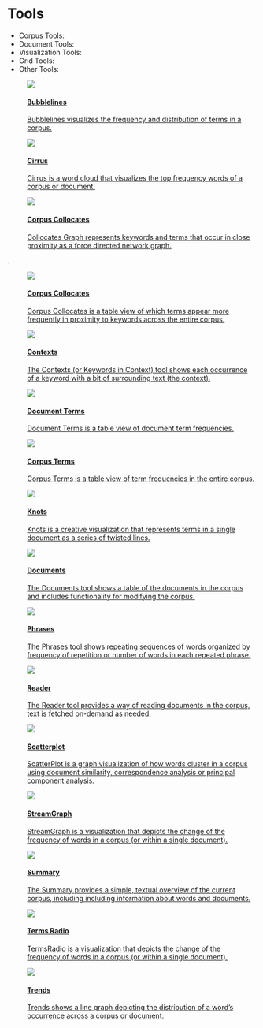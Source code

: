 # Tools

* Corpus Tools:
* Document Tools:
* Visualization Tools:
* Grid Tools:
* Other Tools:

<div class="thumb-list">
	<a href="#!/guide/bubblelines"><dd>
		<div class="thumb">
			<img src="guides/bubblelines/icon.png" />
		</div>
		<div>
			<h4>Bubblelines</h4>
			<p>Bubblelines visualizes the frequency and distribution of terms in a corpus.</p>
		</div>
	</dd></a>
</div>

<div class="thumb-list">
	<a href="#!/guide/cirrus"><dd>
		<div class="thumb">
			<img src="guides/cirrus/icon.png" />
		</div>
		<div>
			<h4>Cirrus</h4>
			<p>Cirrus is a word cloud that visualizes the top frequency words of a corpus or document.</p>
		</div>
	</dd></a>
</div>

<div class="thumb-list">
	<a href="#!/guide/corpuscollocates"><dd>
		<div class="thumb">
			<img src="guides/corpuscollocates/icon.png" />
		</div>
		<div>
			<h4>Corpus Collocates</h4>
			<p>Collocates Graph represents keywords and terms that occur in close proximity as a force directed network graph.</p>
		</div>
	</dd></a>
</div>

.

<div class="thumb-list">
	<a href="#!/guide/corpuscollocates"><dd>
		<div class="thumb">
			<img src="guides/corpuscollocates/icon.png" />
		</div>
		<div>
			<h4>Corpus Collocates</h4>
			<p>Corpus Collocates is a table view of which terms appear more frequently in proximity to keywords across the entire corpus.</p>
		</div>
	</dd></a>
</div>

<div class="thumb-list">
	<a href="#!/guide/contexts"><dd>
		<div class="thumb">
			<img src="guides/contexts/icon.png" />
		</div>
		<div>
			<h4>Contexts</h4>
			<p>The Contexts (or Keywords in Context) tool shows each occurrence of a keyword with a bit of surrounding text (the context).</p>
		</div>
	</dd></a>
</div>

<div class="thumb-list">
	<a href="#!/guide/documentterms"><dd>
		<div class="thumb">
			<img src="guides/documentterms/icon.png" />
		</div>
		<div>
			<h4>Document Terms</h4>
			<p>Document Terms is a table view of document term frequencies.</p>
		</div>
	</dd></a>
</div>

<div class="thumb-list">
	<a href="#!/guide/corpusterms"><dd>
		<div class="thumb">
			<img src="guides/corpusterms/icon.png" />
		</div>
		<div>
			<h4>Corpus Terms</h4>
			<p>Corpus Terms is a table view of term frequencies in the entire corpus.</p>
		</div>
	</dd></a>
</div>


<div class="thumb-list">
	<a href="#!/guide/knots"><dd>
		<div class="thumb">
			<img src="guides/knots/icon.png" />
		</div>
		<div>
			<h4>Knots</h4>
			<p>Knots is a creative visualization that represents terms in a single document as a series of twisted lines.</p>
		</div>
	</dd></a>
</div>

<div class="thumb-list">
	<a href="#!/guide/documents"><dd>
		<div class="thumb">
			<img src="guides/documents/icon.png" />
		</div>
		<div>
			<h4>Documents</h4>
			<p>The Documents tool shows a table of the documents in the corpus and includes functionality for modifying the corpus.</p>
		</div>
	</dd></a>
</div>

<div class="thumb-list">
	<a href="#!/guide/phrases"><dd>
		<div class="thumb">
			<img src="guides/phrases/icon.png" />
		</div>
		<div>
			<h4>Phrases</h4>
			<p>The Phrases tool shows repeating sequences of words organized by frequency of repetition or number of words in each repeated phrase.</p>
		</div>
	</dd></a>
</div>

<div class="thumb-list">
	<a href="#!/guide/reader"><dd>
		<div class="thumb">
			<img src="guides/reader/icon.png" />
		</div>
		<div>
			<h4>Reader</h4>
			<p>The Reader tool provides a way of reading documents in the corpus, text is fetched on-demand as needed.</p>
		</div>
	</dd></a>
</div>

<div class="thumb-list">
	<a href="#!/guide/scatterplot"><dd>
		<div class="thumb">
			<img src="guides/scatterplot/icon.png" />
		</div>
		<div>
			<h4>Scatterplot</h4>
			<p>ScatterPlot is a graph visualization of how words cluster in a corpus using document similarity, correspondence analysis or principal component analysis.</p>
		</div>
	</dd></a>
</div>

<div class="thumb-list">
	<a href="#!/guide/streamgraph"><dd>
		<div class="thumb">
			<img src="guides/streamgraph/icon.png" />
		</div>
		<div>
			<h4>StreamGraph</h4>
			<p>StreamGraph is a visualization that depicts the change of the frequency of words in a corpus (or within a single document).</p>
		</div>
	</dd></a>
</div>

<div class="thumb-list">
	<a href="#!/guide/summary"><dd>
		<div class="thumb">
			<img src="guides/summary/icon.png" />
		</div>
		<div>
			<h4>Summary</h4>
			<p>The Summary provides a simple, textual overview of the current corpus, including including information about words and documents.</p>
		</div>
	</dd></a>
</div>

<div class="thumb-list">
	<a href="#!/guide/termsradio"><dd>
		<div class="thumb">
			<img src="guides/termsradio/icon.png" />
		</div>
		<div>
			<h4>Terms Radio</h4>
			<p>TermsRadio is a visualization that depicts the change of the frequency of words in a corpus (or within a single document).</p>
		</div>
	</dd></a>
</div>

<div class="thumb-list">
	<a href="#!/guide/trends"><dd>
		<div class="thumb">
			<img src="guides/trends/icon.png" />
		</div>
		<div>
			<h4>Trends</h4>
			<p>Trends shows a line graph depicting the distribution of a word’s occurrence across a corpus or document.</p>
		</div>
	</dd></a>
</div>